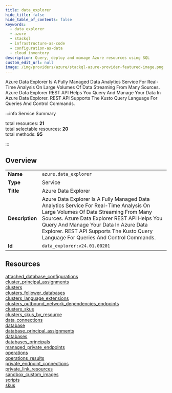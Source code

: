 ```yaml
---
title: data_explorer
hide_title: false
hide_table_of_contents: false
keywords:
  - data_explorer
  - azure
  - stackql
  - infrastructure-as-code
  - configuration-as-data
  - cloud inventory
description: Query, deploy and manage Azure resources using SQL
custom_edit_url: null
image: /img/providers/azure/stackql-azure-provider-featured-image.png
---
```

Azure Data Explorer Is A Fully Managed Data Analytics Service For Real-Time Analysis On Large Volumes Of Data Streaming From Many Sources. Azure Data Explorer REST API Helps You Query And Manage Your Data In Azure Data Explorer. REST API Supports The Kusto Query Language For Queries And Control Commands.  
    
:::info Service Summary

<div class="row">
<div class="providerDocColumn">
<span>total resources:&nbsp;<b>21</b></span><br />
<span>total selectable resources:&nbsp;<b>20</b></span><br />
<span>total methods:&nbsp;<b>95</b></span><br />
</div>
</div>

:::

## Overview
<table><tbody>
<tr><td><b>Name</b></td><td><code>azure.data_explorer</code></td></tr>
<tr><td><b>Type</b></td><td>Service</td></tr>
<tr><td><b>Title</b></td><td>Azure Data Explorer</td></tr>
<tr><td><b>Description</b></td><td>Azure Data Explorer Is A Fully Managed Data Analytics Service For Real-Time Analysis On Large Volumes Of Data Streaming From Many Sources. Azure Data Explorer REST API Helps You Query And Manage Your Data In Azure Data Explorer. REST API Supports The Kusto Query Language For Queries And Control Commands.</td></tr>
<tr><td><b>Id</b></td><td><code>data_explorer:v24.01.00201</code></td></tr>
</tbody></table>

## Resources
<div class="row">
<div class="providerDocColumn">
<a href="/providers/azure/data_explorer/attached_database_configurations/">attached_database_configurations</a><br />
<a href="/providers/azure/data_explorer/cluster_principal_assignments/">cluster_principal_assignments</a><br />
<a href="/providers/azure/data_explorer/clusters/">clusters</a><br />
<a href="/providers/azure/data_explorer/clusters_follower_databases/">clusters_follower_databases</a><br />
<a href="/providers/azure/data_explorer/clusters_language_extensions/">clusters_language_extensions</a><br />
<a href="/providers/azure/data_explorer/clusters_outbound_network_dependencies_endpoints/">clusters_outbound_network_dependencies_endpoints</a><br />
<a href="/providers/azure/data_explorer/clusters_skus/">clusters_skus</a><br />
<a href="/providers/azure/data_explorer/clusters_skus_by_resource/">clusters_skus_by_resource</a><br />
<a href="/providers/azure/data_explorer/data_connections/">data_connections</a><br />
<a href="/providers/azure/data_explorer/database/">database</a><br />
<a href="/providers/azure/data_explorer/database_principal_assignments/">database_principal_assignments</a><br />
</div>
<div class="providerDocColumn">
<a href="/providers/azure/data_explorer/databases/">databases</a><br />
<a href="/providers/azure/data_explorer/databases_principals/">databases_principals</a><br />
<a href="/providers/azure/data_explorer/managed_private_endpoints/">managed_private_endpoints</a><br />
<a href="/providers/azure/data_explorer/operations/">operations</a><br />
<a href="/providers/azure/data_explorer/operations_results/">operations_results</a><br />
<a href="/providers/azure/data_explorer/private_endpoint_connections/">private_endpoint_connections</a><br />
<a href="/providers/azure/data_explorer/private_link_resources/">private_link_resources</a><br />
<a href="/providers/azure/data_explorer/sandbox_custom_images/">sandbox_custom_images</a><br />
<a href="/providers/azure/data_explorer/scripts/">scripts</a><br />
<a href="/providers/azure/data_explorer/skus/">skus</a><br />
</div>
</div>

